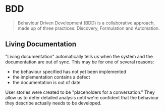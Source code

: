# BDD

> Behaviour Driven Development (BDD) is a collaborative approach, made up of three practices: Discovery, Formulation and Automation.



## Living Documentation

"Living documentation" automatically tells us when the system and the documentation are out of sync. This may be for one of several reasons:

- the behaviour specified has not yet been implemented
- the implementation contains a defect
- the documentation is out of date

User stories were created to be "placeholders for a conversation." They allow us to defer detailed analysis until we're confident that the behaviour they describe actually needs to be developed.

